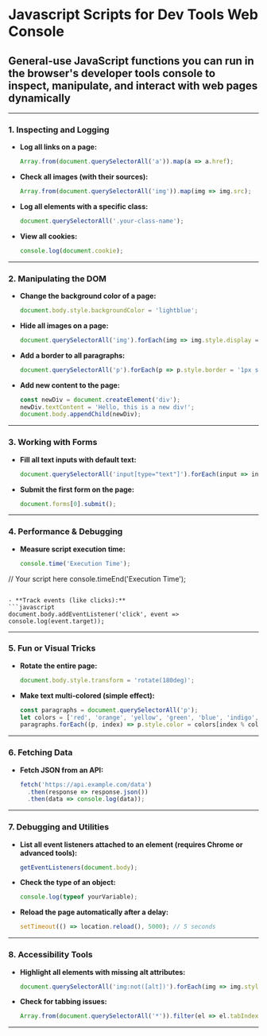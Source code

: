 # Javascript Scripts for Dev Tools Web Console
## General-use JavaScript functions you can run in the browser's developer tools console to inspect, manipulate, and interact with web pages dynamically

---

### **1. Inspecting and Logging**
- **Log all links on a page:**
  ```javascript
  Array.from(document.querySelectorAll('a')).map(a => a.href);
  ```

- **Check all images (with their sources):**
  ```javascript
  Array.from(document.querySelectorAll('img')).map(img => img.src);
  ```

- **Log all elements with a specific class:**
  ```javascript
  document.querySelectorAll('.your-class-name');
  ```

- **View all cookies:**
  ```javascript
  console.log(document.cookie);
  ```

---

### **2. Manipulating the DOM**
- **Change the background color of a page:**
  ```javascript
  document.body.style.backgroundColor = 'lightblue';
  ```

- **Hide all images on a page:**
  ```javascript
  document.querySelectorAll('img').forEach(img => img.style.display = 'none');
  ```

- **Add a border to all paragraphs:**
  ```javascript
  document.querySelectorAll('p').forEach(p => p.style.border = '1px solid red');
  ```

- **Add new content to the page:**
  ```javascript
  const newDiv = document.createElement('div');
  newDiv.textContent = 'Hello, this is a new div!';
  document.body.appendChild(newDiv);
  ```

---

### **3. Working with Forms**
- **Fill all text inputs with default text:**
  ```javascript
  document.querySelectorAll('input[type="text"]').forEach(input => input.value = 'Default text');
  ```

- **Submit the first form on the page:**
  ```javascript
  document.forms[0].submit();
  ```

---

### **4. Performance & Debugging**
- **Measure script execution time:**
  ```javascript
  console.time('Execution Time');
// Your script here
  console.timeEnd('Execution Time');
  ```

- **Track events (like clicks):**
  ```javascript
  document.body.addEventListener('click', event => console.log(event.target));
  ```

---

### **5. Fun or Visual Tricks**
- **Rotate the entire page:**
  ```javascript
  document.body.style.transform = 'rotate(180deg)';
  ```

- **Make text multi-colored (simple effect):**
  ```javascript
  const paragraphs = document.querySelectorAll('p');
  let colors = ['red', 'orange', 'yellow', 'green', 'blue', 'indigo', 'violet'];
  paragraphs.forEach((p, index) => p.style.color = colors[index % colors.length]);
  ```

---

### **6. Fetching Data**
- **Fetch JSON from an API:**
  ```javascript
  fetch('https://api.example.com/data')
    .then(response => response.json())
    .then(data => console.log(data));
  ```

---

### **7. Debugging and Utilities**
- **List all event listeners attached to an element (requires Chrome or advanced tools):**
  ```javascript
  getEventListeners(document.body);
  ```

- **Check the type of an object:**
  ```javascript
  console.log(typeof yourVariable);
  ```

- **Reload the page automatically after a delay:**
  ```javascript
  setTimeout(() => location.reload(), 5000); // 5 seconds
  ```

---

### **8. Accessibility Tools**
- **Highlight all elements with missing alt attributes:**
  ```javascript
  document.querySelectorAll('img:not([alt])').forEach(img => img.style.border = '3px dashed red');
  ```

- **Check for tabbing issues:**
  ```javascript
  Array.from(document.querySelectorAll('*')).filter(el => el.tabIndex > 0).forEach(el => console.log(el));
  ```

---
